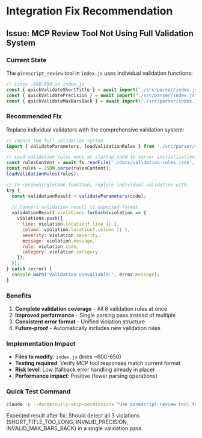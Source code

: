 # Integration Fix Recommendation

## Issue: MCP Review Tool Not Using Full Validation System

### Current State
The `pinescript_review` tool in `index.js` uses individual validation functions:
```javascript
// Lines ~600-650 in index.js
const { quickValidateShortTitle } = await import('./src/parser/index.js');
const { quickValidatePrecision } = await import("./src/parser/index.js");
const { quickValidateMaxBarsBack } = await import("./src/parser/index.js");
```

### Recommended Fix
Replace individual validators with the comprehensive validation system:

```javascript
// Import the full validation system
import { validateParameters, loadValidationRules } from './src/parser/validator.js';

// Load validation rules once at startup (add to server initialization)
const rulesContent = await fs.readFile('./docs/validation-rules.json', 'utf8');
const rules = JSON.parse(rulesContent);
loadValidationRules(rules);

// In reviewSingleCode function, replace individual validation with:
try {
  const validationResult = validateParameters(code);
  
  // Convert validation result to expected format
  validationResult.violations.forEach(violation => {
    violations.push({
      line: violation.location?.line || 1,
      column: violation.location?.column || 1,
      severity: violation.severity,
      message: violation.message,
      rule: violation.code,
      category: violation.category
    });
  });
} catch (error) {
  console.warn('Validation unavailable:', error.message);
}
```

### Benefits
1. **Complete validation coverage** - All 8 validation rules at once
2. **Improved performance** - Single parsing pass instead of multiple
3. **Consistent error format** - Unified violation structure
4. **Future-proof** - Automatically includes new validation rules

### Implementation Impact
- **Files to modify**: `index.js` (lines ~600-650)
- **Testing required**: Verify MCP tool responses match current format
- **Risk level**: Low (fallback error handling already in place)
- **Performance impact**: Positive (fewer parsing operations)

### Quick Test Command
```bash
claude -p --dangerously-skip-permissions "Use pinescript_review tool to validate: strategy('Test', shorttitle='VERY_LONG_TITLE', precision=15, max_bars_back=10000)"
```

Expected result after fix: Should detect all 3 violations (SHORT_TITLE_TOO_LONG, INVALID_PRECISION, INVALID_MAX_BARS_BACK) in a single validation pass.